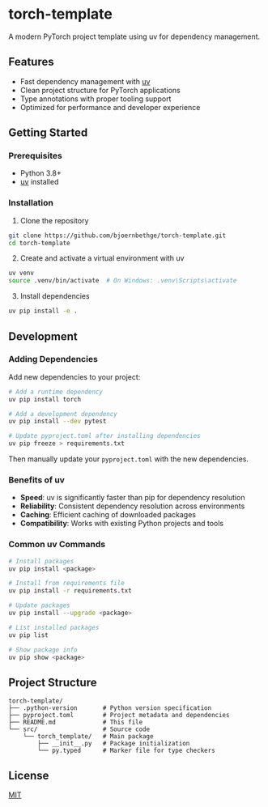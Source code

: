 # torch-template

A modern PyTorch project template using uv for dependency management.

## Features

- Fast dependency management with [uv](https://github.com/astral-sh/uv)
- Clean project structure for PyTorch applications
- Type annotations with proper tooling support
- Optimized for performance and developer experience

## Getting Started

### Prerequisites

- Python 3.8+
- [uv](https://github.com/astral-sh/uv) installed

### Installation

1. Clone the repository
```bash
git clone https://github.com/bjoernbethge/torch-template.git
cd torch-template
```

2. Create and activate a virtual environment with uv
```bash
uv venv
source .venv/bin/activate  # On Windows: .venv\Scripts\activate
```

3. Install dependencies
```bash
uv pip install -e .
```

## Development

### Adding Dependencies

Add new dependencies to your project:

```bash
# Add a runtime dependency
uv pip install torch

# Add a development dependency
uv pip install --dev pytest

# Update pyproject.toml after installing dependencies
uv pip freeze > requirements.txt
```

Then manually update your `pyproject.toml` with the new dependencies.

### Benefits of uv

- **Speed**: uv is significantly faster than pip for dependency resolution
- **Reliability**: Consistent dependency resolution across environments
- **Caching**: Efficient caching of downloaded packages
- **Compatibility**: Works with existing Python projects and tools

### Common uv Commands

```bash
# Install packages
uv pip install <package>

# Install from requirements file
uv pip install -r requirements.txt

# Update packages
uv pip install --upgrade <package>

# List installed packages
uv pip list

# Show package info
uv pip show <package>
```

## Project Structure

```
torch-template/
├── .python-version       # Python version specification
├── pyproject.toml        # Project metadata and dependencies
├── README.md             # This file
└── src/                  # Source code
    └── torch_template/   # Main package
        ├── __init__.py   # Package initialization
        └── py.typed      # Marker file for type checkers
```

## License

[MIT](LICENSE)
